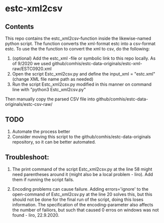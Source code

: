 # estc-xml2csv

## Contents

This repo contains the estc_xml2csv-function inside the likewise-named python script. The function converts the xml-format estc into a csv-format estc.
To use the the function to convert the xml to csv, do the following:

1) (optional) Add the estc_xml -file or symbolic link to this repo locally.
   As of 9/2020 we used github/comhis/estc-data-originals/estc-xml-raw/ESTC0920.xml
2) Open the script Estc_xml2csv.py and define the input_xml = "estc.xml" (change XML file name path as needed)
3) Run the script Estc_xml2csv.py modified in this manner on command line with "python3 Estc_xml2csv.py"

Then manually copy the parsed CSV file into github/comhis/estc-data-originals/estc-csv-raw/

## TODO

 1. Automate the process better
 2. Consider moving this script to the github/comhis/estc-data-originals repository, so it can be better automated.

## Troubleshoot:

  1. The print command of the script Estc_xml2csv.py at the line 58 might need parentheses around it (might also be a local problem - Iiro). Add them if running the script fails.

  2. Encoding problems can cause failure. Adding errors='ignore' to the open-command of Estc_xml2csv.py at the line 20 solves this,
but this should not be done for the final run of the script, doing this loses information. The specification of the
encoding-parameter also affects the number of failiors, but such that caused 0 erros on windows was not found - Iiro, 22.9.2020. 

